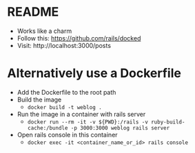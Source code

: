 # README

- Works like a charm
- Follow this: https://github.com/rails/docked
- Visit: http://localhost:3000/posts

# Alternatively use a Dockerfile

- Add the Dockerfile to the root path
- Build the image
  - `docker build -t weblog .`
- Run the image in a container with rails server
  - `docker run --rm -it -v ${PWD}:/rails -v ruby-build-cache:/bundle -p 3000:3000 weblog rails server`
- Open rails console in this container
  - `docker exec -it <container_name_or_id> rails console`
